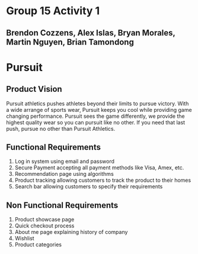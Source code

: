 # Group 15 Activity 1
## Brendon Cozzens, Alex Islas, Bryan Morales, Martin Nguyen, Brian Tamondong

# Pursuit
## Product Vision
Pursuit athletics pushes athletes beyond their limits to pursue victory. With a wide arrange of sports wear, Pursuit keeps you cool while providing game changing performance. Pursuit sees the game differently, we provide the highest quality wear so you can pursuit like no other. If you need that last push, pursue no other than Pursuit Athletics.

## Functional Requirements
1. Log in system using email and password
2. Secure Payment accepting all payment methods like Visa, Amex, etc.
3. Recommendation page using algorithms
4. Product tracking allowing customers to track the product to their homes
5. Search bar allowing customers to specify their requirements

## Non Functional Requirements
1. Product showcase page
2. Quick checkout process
3. About me page explaining history of company
4. Wishlist
5. Product categories

